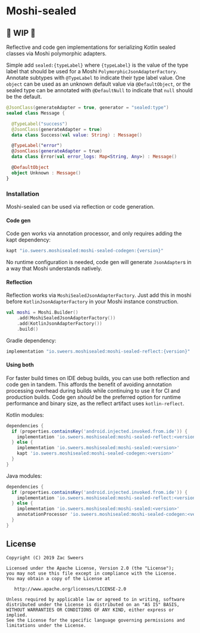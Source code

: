 Moshi-sealed
============

## 🚧 WIP 🚧

Reflective and code gen implementations for serializing Kotlin sealed classes via Moshi polymorphic adapters.

Simple add `sealed:{typeLabel}` where `{typeLabel}` is the value of the type label that should be
used for a Moshi `PolymorphicJsonAdapterFactory`. Annotate subtypes with `@TypeLabel` to indicate 
their type label value. One `object` can be used as an unknown default value via `@DefaultObject`, 
or the sealed type can be annotated with `@DefaultNull` to indicate that `null` should be the default.

```kotlin
@JsonClass(generateAdapter = true, generator = "sealed:type")
sealed class Message {

  @TypeLabel("success")
  @JsonClass(generateAdapter = true)
  data class Success(val value: String) : Message()

  @TypeLabel("error")
  @JsonClass(generateAdapter = true)
  data class Error(val error_logs: Map<String, Any>) : Message()

  @DefaultObject
  object Unknown : Message()
}
```

### Installation

Moshi-sealed can be used via reflection or code generation.

#### Code gen

Code gen works via annotation processor, and only requires adding the kapt dependency:

```gradle
kapt "io.sweers.moshisealed:moshi-sealed-codegen:{version}"
```

No runtime configuration is needed, code gen will generate `JsonAdapter`s in a way that Moshi understands
natively.

#### Reflection

Reflection works via `MoshiSealedJsonAdapterFactory`. Just add this in moshi before 
`KotlinJsonAdapterFactory` in your Moshi instance construction.

```kotlin
val moshi = Moshi.Builder()
    .add(MoshiSealedJsonAdapterFactory())
    .add(KotlinJsonAdapterFactory())
    .build()
```

Gradle dependency:

```gradle
implementation "io.sweers.moshisealed:moshi-sealed-reflect:{version}"
```

#### Using both

For faster build times on IDE debug builds, you can use both reflection and code gen in tandem. This
affords the benefit of avoiding annotation processing overhead during builds while continuing to use 
it for CI and production builds. Code gen _should_ be the preferred option for runtime performance 
and binary size, as the reflect artifact uses `kotlin-reflect`.

Kotlin modules:

```gradle
dependencies {
  if (properties.containsKey('android.injected.invoked.from.ide')) {
    implementation 'io.sweers.moshisealed:moshi-sealed-reflect:<version>'
  } else {
    implementation 'io.sweers.moshisealed:moshi-sealed:<version>'
    kapt 'io.sweers.moshisealed:moshi-sealed-codegen:<version>'
  }
}
```

Java modules:

```gradle
dependencies {
  if (properties.containsKey('android.injected.invoked.from.ide')) {
    implementation 'io.sweers.moshisealed:moshi-sealed-reflect:<version>'
  } else {
    implementation 'io.sweers.moshisealed:moshi-sealed:<version>'
    annotationProcessor 'io.sweers.moshisealed:moshi-sealed-codegen:<version>'
  }
}
```

License
-------

    Copyright (C) 2019 Zac Sweers

    Licensed under the Apache License, Version 2.0 (the "License");
    you may not use this file except in compliance with the License.
    You may obtain a copy of the License at

       http://www.apache.org/licenses/LICENSE-2.0

    Unless required by applicable law or agreed to in writing, software
    distributed under the License is distributed on an "AS IS" BASIS,
    WITHOUT WARRANTIES OR CONDITIONS OF ANY KIND, either express or implied.
    See the License for the specific language governing permissions and
    limitations under the License.
